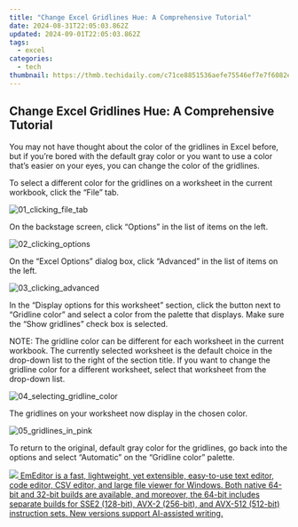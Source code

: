 ```yaml
---
title: "Change Excel Gridlines Hue: A Comprehensive Tutorial"
date: 2024-08-31T22:05:03.862Z
updated: 2024-09-01T22:05:03.862Z
tags:
  - excel
categories:
  - tech
thumbnail: https://thmb.techidaily.com/c71ce8851536aefe75546ef7e7f6082e2261917107a95dfb8fa865056cdf9989.jpg
---
```


## Change Excel Gridlines Hue: A Comprehensive Tutorial

You may not have thought about the color of the gridlines in Excel before, but if you’re bored with the default gray color or you want to use a color that’s easier on your eyes, you can change the color of the gridlines.

 To select a different color for the gridlines on a worksheet in the current workbook, click the “File” tab.

![01_clicking_file_tab](https://static1.howtogeekimages.com/wordpress/wp-content/uploads/2015/06/01_clicking_file_tab3.png) 

 On the backstage screen, click “Options” in the list of items on the left.

![02_clicking_options](https://static1.howtogeekimages.com/wordpress/wp-content/uploads/2015/06/02_clicking_options.png) 

 On the “Excel Options” dialog box, click “Advanced” in the list of items on the left.

![03_clicking_advanced](https://static1.howtogeekimages.com/wordpress/wp-content/uploads/2015/06/03_clicking_advanced.png) 

 In the “Display options for this worksheet” section, click the button next to “Gridline color” and select a color from the palette that displays. Make sure the “Show gridlines” check box is selected.

 NOTE: The gridline color can be different for each worksheet in the current workbook. The currently selected worksheet is the default choice in the drop-down list to the right of the section title. If you want to change the gridline color for a different worksheet, select that worksheet from the drop-down list.

![04_selecting_gridline_color](https://static1.howtogeekimages.com/wordpress/wp-content/uploads/2015/06/04_selecting_gridline_color.png) 

 The gridlines on your worksheet now display in the chosen color.

![05_gridlines_in_pink](https://static1.howtogeekimages.com/wordpress/wp-content/uploads/2015/06/05_gridlines_in_pink.png) 

 To return to the original, default gray color for the gridlines, go back into the options and select “Automatic” on the “Gridline color” palette.

<ins class="adsbygoogle"
     style="display:block"
     data-ad-format="autorelaxed"
     data-ad-client="ca-pub-7571918770474297"
     data-ad-slot="1223367746"></ins>



<ins class="adsbygoogle"
     style="display:block"
     data-ad-client="ca-pub-7571918770474297"
     data-ad-slot="8358498916"
     data-ad-format="auto"
     data-full-width-responsive="true"></ins>



<!-- affiliate ads begin -->
<a href="https://shop.emeditor.com/order/checkout.php?PRODS=4610657&QTY=1&AFFILIATE=108875&CART=1"><img src="https://www.emeditor.com/wp-content/uploads/2024/06/emeditor_chat_ai.png" border="0">
EmEditor is a fast, lightweight, yet extensible, easy-to-use text editor, code editor, CSV editor, and large file viewer for Windows. Both native 64-bit and 32-bit builds are available, and moreover, the 64-bit includes separate builds for SSE2 (128-bit), AVX-2 (256-bit), and AVX-512 (512-bit) instruction sets. New versions support AI-assisted writing.</a>
<!-- affiliate ads end -->